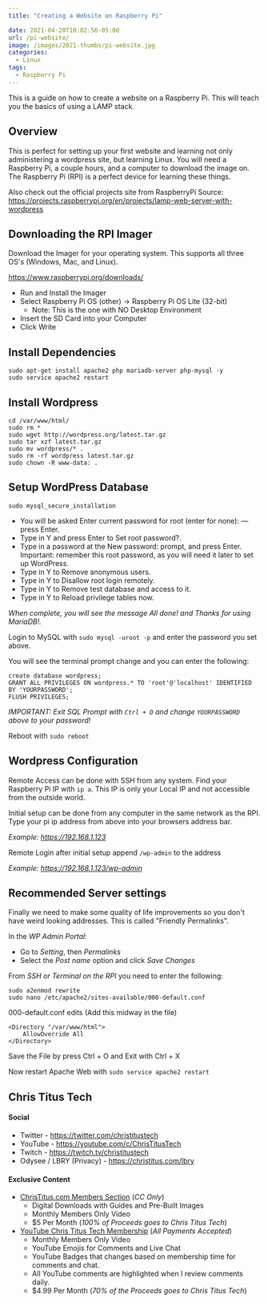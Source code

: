 ```yaml
---
title: "Creating a Website on Raspberry Pi"

date: 2021-04-20T10:02:56-05:00
url: /pi-website/
image: /images/2021-thumbs/pi-website.jpg
categories:
  - Linux
tags:
  - Raspberry Pi
---
```

This is a guide on how to create a website on a Raspberry Pi. This will teach you the basics of using a LAMP stack.
<!--more-->

## Overview

This is perfect for setting up your first website and learning not only administering a wordpress site, but learning Linux. You will need a Raspberry Pi, a couple hours, and a computer to download the image on. The Raspberry Pi (RPI) is a perfect device for learning these things. 

Also check out the official projects site from RaspberryPi
Source: <https://projects.raspberrypi.org/en/projects/lamp-web-server-with-wordpress> 

## Downloading the RPI Imager

Download the Imager for your operating system. This supports all three OS's (Windows, Mac, and Linux).

<https://www.raspberrypi.org/downloads/>

- Run and Install the Imager
- Select Raspberry Pi OS (other) -> Raspberry Pi OS Lite (32-bit)
  - Note: This is the one with NO Desktop Environment
- Insert the SD Card into your Computer
- Click Write

## Install Dependencies

```
sudo apt-get install apache2 php mariadb-server php-mysql -y
sudo service apache2 restart
```

## Install Wordpress

```
cd /var/www/html/
sudo rm *
sudo wget http://wordpress.org/latest.tar.gz
sudo tar xzf latest.tar.gz
sudo mv wordpress/* .
sudo rm -rf wordpress latest.tar.gz
sudo chown -R www-data: .
```

## Setup WordPress Database

```
sudo mysql_secure_installation
```

- You will be asked Enter current password for root (enter for none): — press Enter.
- Type in Y and press Enter to Set root password?.
- Type in a password at the New password: prompt, and press Enter. Important: remember this root password, as you will need it later to set up WordPress.
- Type in Y to Remove anonymous users.
- Type in Y to Disallow root login remotely.
- Type in Y to Remove test database and access to it.
- Type in Y to Reload privilege tables now.

_When complete, you will see the message All done! and Thanks for using MariaDB!._

Login to MySQL with `sudo mysql -uroot -p` and enter the password you set above. 

You will see the terminal prompt change and you can enter the following: 

```
create database wordpress;
GRANT ALL PRIVILEGES ON wordpress.* TO 'root'@'localhost' IDENTIFIED BY 'YOURPASSWORD';
FLUSH PRIVILEGES;
```

*IMPORTANT: Exit SQL Prompt with `Ctrl + D` and change `YOURPASSWORD` above to your password!*

Reboot with `sudo reboot`

## Wordpress Configuration

Remote Access can be done with SSH from any system. Find your Raspberry Pi IP with `ip a`. This IP is only your Local IP and not accessible from the outside world. 

Initial setup can be done from any computer in the same network as the RPI. Type your pi ip address from above into your browsers address bar. 

_Example: https://192.168.1.123_

Remote Login after initial setup append `/wp-admin` to the address

_Example: https://192.168.1.123/wp-admin_

## Recommended Server settings

Finally we need to make some quality of life improvements so you don't have weird looking addresses. This is called "Friendly Permalinks". 

In the *WP Admin Portal*:

- Go to *Setting*, then *Permalinks*
- Select the *Post name* option and click *Save Changes*

From *SSH or Terminal on the RPI* you need to enter the following:

```
sudo a2enmod rewrite
sudo nano /etc/apache2/sites-available/000-default.conf
```

000-default.conf edits (Add this midway in the file)

```
<Directory "/var/www/html">
    AllowOverride All
</Directory>
```

Save the File by press Ctrl + O and Exit with Ctrl + X

Now restart Apache Web with `sudo service apache2 restart`

## Chris Titus Tech

#### Social

- Twitter - <https://twitter.com/christitustech>
- YouTube - <https://youtube.com/c/ChrisTitusTech>
- Twitch - <https://twitch.tv/christitustech>
- Odysee / LBRY (Privacy) - <https://christitus.com/lbry>

#### Exclusive Content

- [ChrisTitus.com Members Section][1] (_CC Only_)
  - Digital Downloads with Guides and Pre-Built Images
  - Monthly Members Only Video
  - $5 Per Month (_100% of Proceeds goes to Chris Titus Tech_)
- [YouTube Chris Titus Tech Membership][2] (_All Payments Accepted_)
  - Monthly Members Only Video
  - YouTube Emojis for Comments and Live Chat
  - YouTube Badges that changes based on membership time for comments and chat.
  - All YouTube comments are highlighted when I review comments daily. 
  - $4.99 Per Month (_70% of the Proceeds goes to Chris Titus Tech_)

 [1]: https://portal.christitus.com
 [2]: https://christitus.com/join